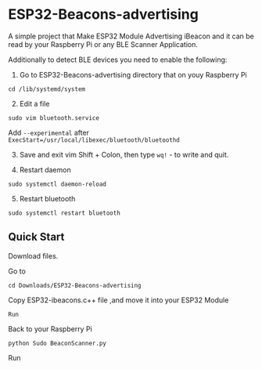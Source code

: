 # ESP32-Beacons-advertising

A simple project that Make ESP32 Module Advertising iBeacon and it can be read by your Raspberry Pi or any BLE Scanner Application.


Additionally to detect BLE devices you need to enable the following:

1. Go to ESP32-Beacons-advertising
 directory that on youy Raspberry Pi

```
cd /lib/systemd/system
```
2. Edit a file
```
sudo vim bluetooth.service
```
Add ```--experimental``` after  ```ExecStart=/usr/local/libexec/bluetooth/bluetoothd```

3. Save and exit vim
Shift + Colon, then type ```wq!``` - to write and quit.

4. Restart daemon
```
sudo systemctl daemon-reload
```
5. Restart bluetooth
```
sudo systemctl restart bluetooth
```

## Quick Start

Download files.

Go to 
```
cd Downloads/ESP32-Beacons-advertising
```
Copy ESP32-ibeacons.c++ file ,and move it into your ESP32 Module
```
Run
```
Back to your Raspberry Pi
```
python Sudo BeaconScanner.py
```
Run


